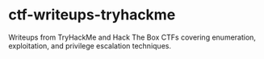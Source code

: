 # ctf-writeups-tryhackme
Writeups from TryHackMe and Hack The Box CTFs covering enumeration, exploitation, and privilege escalation techniques.
